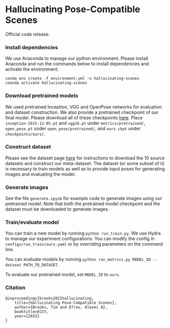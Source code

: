 # Hallucinating Pose-Compatible Scenes
Official code release.

### Install dependencies

We use Anaconda to manage our python environment. Please install Anaconda and run the commands below to install dependencies and activate the environment:
```
conda env create -f environment.yml -n hallucinating-scenes
coonda activate hallucinating-scenes
```

### Download pretrained models

We used pretrained Inception, VGG and OpenPose networks for evaluation and dataset construction. We also provide a pretrained checkpoint of our final model. Please download all of these checkpoints [here](https://drive.google.com/drive/folders/1VsqGT9eEedW97HVN6OEwLT77B3fB_Wj2?usp=sharing). Place `inception-2015-12-05.pt` and `vgg16.pt` under `metrics/pretrained/`, `open_pose.pt` under `open_pose/pretrained/`, and `ours.ckpt` under `checkpoints/ours/`.

### Construct dataset

Please see the dataset page [here](https://github.com/timothybrooks/hallucinating-scenes/blob/master/dataset.md) for instructions to download the 10 source datasets and construct our meta-dataset. The dataset (or some subset of it) is necessary to train models as well as to provide input poses for generating images and evaluating the model.

### Generate images

See the file `generate.ipynb` for example code to generate images using our pretrained model. Note that both the pretrained model checkpoint and the dataset must be downloaded to generate images. 

### Train/evaluate model

You can train a new model by running `python run_train.py`. We use Hydra to manage our experiment configurations. You can modify the config in `configs/run_train/ours.yaml` or by overriding parameters on the command line.

You can evaluate models by running `python run_metrics.py MODEL_ID --dataset PATH_TO_DATASET`.

To evaluate our pretrained model, set `MODEL_ID` to `ours`.

### Citation

```
@inproceedings{brooks2021hallucinating,
    title={Hallucinating Pose-Compatible Scenes},
    author={Brooks, Tim and Efros, Alexei A},
    booktitle=ECCV,
    year={2022}
}
```


